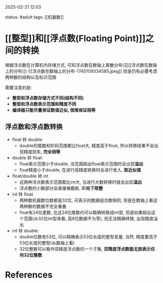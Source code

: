 2025-02-21    12:03

status: #adult 
tags: [[机器数]]


# [[整型]]和[[浮点数(Floating Point)]]之间的转换

根据浮点数在计算机内存储方式, 可知浮点数在数轴上离散分布(见[[浮点数在数轴上的分布]])
![[浮点数在数轴上的分布-1740109334585.jpeg]]
但是仍有必要考虑两种数的结构以及标识范围

需要注意的是: 
- **整型和浮点数存储方式不同(结构不同)**
- **整型和浮点数表示范围和精度不同**
- **编译器只能尽量保证数值近似, 很难保证相等**

## 浮点数和浮点数转换

- float 转 double: 
	- double的尾数和阶码范围都比float大, 精度高于float, 所以转换结果不会出现精度损失, **完全相等**
- double 转 float: 
	- float表示范围小于double, 当范围超出float表示范围时会出现**溢出**
	- float精度小于double, 在进行高精度转换时会进行舍入, **取近似值**
- float/double 转 int
	- 这两种浮点数表示范围都比int大, 当进行大数转换时就会出现**溢出**
	- 浮点数的小数部分会直接被截断, 即**向下取整**
- int 转 float
	- 两种数机器数位数都是32位, 可表示的数据组合数相同, 但是在数轴上看这两种数的数据不完全重叠
	- float有24位尾数, 在这24位尾数内可以精确转换成int型, 但是如果超出这个范围(从32位int型来看, 高8位数据不为零), 则无法精确转换, 出现精度溢出
- int 转 double: 
	- double位数有53位, 可以精确表示53位长度的整型变量, 当然, 精度要高于53位长度的整型(从数轴上看)
	- 32位整数可以看作双精度浮点数的一个子集, **双精度浮点数能无损表示任何32位整数**

# References
